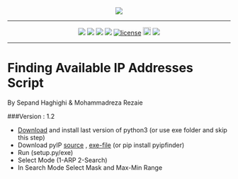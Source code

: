 <div align="center">
<img src="http://www.shaghighi.ir/pyIP/Files/logo.png"/>
<hr/>
<a href="https://codeclimate.com/github/sepandhaghighi/pyIP"><img src="https://codeclimate.com/github/sepandhaghighi/pyIP/badges/gpa.svg" /></a>
<a href="https://scrutinizer-ci.com/g/sepandhaghighi/pyIP/?branch=master"><img src="https://scrutinizer-ci.com/g/sepandhaghighi/pyIP/badges/quality-score.png?b=master"/></a>
<a href="https://scrutinizer-ci.com/g/sepandhaghighi/pyIP/?branch=master"><img src="https://scrutinizer-ci.com/g/sepandhaghighi/pyIP/badges/build.png?b=master"/></a>
<a href="https://www.codacy.com/app/sepand-haghighi/pyIP?utm_source=github.com&amp;utm_medium=referral&amp;utm_content=sepandhaghighi/pyIP&amp;utm_campaign=Badge_Grade"><img src="https://api.codacy.com/project/badge/Grade/bdfae53deb294974b2cd855264c3377a"/></a>
 <a href="https://github.com/sepandhaghighi/pyIP/blob/master/LICENSE" target="_blank"><img src="https://img.shields.io/github/license/mashape/apistatus.svg" alt="license"></a>
<a href="https://badge.fury.io/py/pyipfinder"><img src="https://badge.fury.io/py/pyipfinder.svg" alt="PyPI version" height="18"></a>
<a href="http://www.shaghighi.ir/pyIP"><img src="https://img.shields.io/website-up-down-green-red/http/shields.io.svg"/></a>
<hr/>


</div>

# Finding Available IP Addresses Script
	
	
By Sepand Haghighi & Mohammadreza Rezaie		

###Version : 1.2
					

</hr>
</hr>

- [Download](https://www.python.org/downloads/) and install last version of python3 (or use exe folder and skip this step)
- Download pyIP [source](https://github.com/sepandhaghighi/pyIP/archive/v1.2.zip) , [exe-file](https://github.com/sepandhaghighi/pyIP/archive/v1.2exe.zip) (or pip install pyipfinder)
- Run (setup.py/exe)
- Select Mode (1-ARP 2-Search)
- In Search Mode Select Mask and Max-Min Range					

